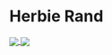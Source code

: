 # Herbie Rand

<a href="https://github.com/hrand1005/github-readme-stats">
    <img align="center" src="https://github-readme-stats.vercel.app/api?username=hrand1005&show_icons=true&hide_border=true&count_private=true&include_all_commits=true" />
</a>
<a href="https://github.com/hrand1005/github-readme-stats">
    <img align="center" src="https://github-readme-stats.vercel.app/api/top-langs/?username=hrand1005&exclude_repo=unity-projects&hide_border=true&hide=html,css&langs_count=3" />
</a>
